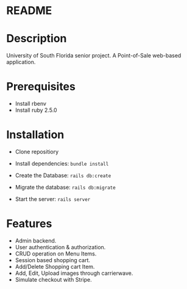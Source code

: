 # README

# Description

University of South Florida senior project. A Point-of-Sale web-based application. 

# Prerequisites

* Install rbenv
* Install ruby 2.5.0

# Installation

* Clone repositiory

* Install dependencies:
        `bundle install`

* Create the Database:
        `rails db:create`

* Migrate the database:
        `rails db:migrate`

* Start the server:
        `rails server`

# Features

* Admin backend.
* User authentication & authorization.
* CRUD operation on Menu Items.
* Session based shopping cart.
* Add/Delete Shopping cart Item.
* Add, Edit, Upload images through carrierwave.
* Simulate checkout with Stripe.
